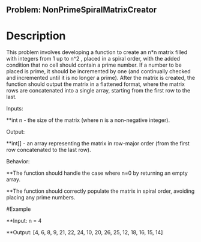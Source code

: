 ## Problem: NonPrimeSpiralMatrixCreator


# Description

This problem involves developing a function to create an n*n matrix filled with integers from 1 up to n^2 , placed in a spiral order, with the added condition that no cell should contain a prime number. If a number to be placed is prime, it should be incremented by one (and continually checked and incremented until it is no longer a prime). After the matrix is created, the function should output the matrix in a flattened format, where the matrix rows are concatenated into a single array, starting from the first row to the last.

Inputs:

**int n - the size of the matrix (where n is a non-negative integer).

Output:

**int[] - an array representing the matrix in row-major order (from the first row concatenated to the last row).

Behavior:

**The function should handle the case where n=0 by returning an empty array.

**The function should correctly populate the matrix in spiral order, avoiding placing any prime numbers.


#Example

**Input: n = 4

**Output: [4, 6, 8, 9, 21, 22, 24, 10, 20, 26, 25, 12, 18, 16, 15, 14]
